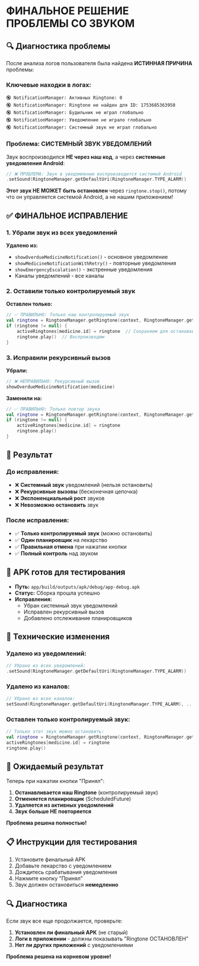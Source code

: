 # ФИНАЛЬНОЕ РЕШЕНИЕ ПРОБЛЕМЫ СО ЗВУКОМ

## 🔍 Диагностика проблемы

После анализа логов пользователя была найдена **ИСТИННАЯ ПРИЧИНА** проблемы:

### Ключевые находки в логах:
```
🔇 NotificationManager: Активных Ringtone: 0
🔇 NotificationManager: Ringtone не найден для ID: 1753685363950
🔇 NotificationManager: Будильник не играл глобально
🔇 NotificationManager: Уведомление не играло глобально
🔇 NotificationManager: Системный звук не играл глобально
```

### Проблема: СИСТЕМНЫЙ ЗВУК УВЕДОМЛЕНИЙ
Звук воспроизводился **НЕ через наш код**, а через **системные уведомления Android**:

```kotlin
// ❌ ПРОБЛЕМА: Звук в уведомлении воспроизводится системой Android
.setSound(RingtoneManager.getDefaultUri(RingtoneManager.TYPE_ALARM))
```

**Этот звук НЕ МОЖЕТ быть остановлен** через `ringtone.stop()`, потому что он управляется системой Android, а не нашим приложением!

## ✅ ФИНАЛЬНОЕ ИСПРАВЛЕНИЕ

### 1. Убрали звук из всех уведомлений
**Удалено из:**
- `showOverdueMedicineNotification()` - основное уведомление
- `showMedicineNotificationWithRetry()` - повторные уведомления  
- `showEmergencyEscalation()` - экстренные уведомления
- Каналы уведомлений - все каналы

### 2. Оставили только контролируемый звук
**Оставлен только:**
```kotlin
// ✅ ПРАВИЛЬНО: Только наш контролируемый звук
val ringtone = RingtoneManager.getRingtone(context, RingtoneManager.getDefaultUri(RingtoneManager.TYPE_ALARM))
if (ringtone != null) {
    activeRingtones[medicine.id] = ringtone  // Сохраняем для остановки
    ringtone.play()  // Воспроизводим
}
```

### 3. Исправили рекурсивный вызов
**Убрали:**
```kotlin
// ❌ НЕПРАВИЛЬНО: Рекурсивный вызов
showOverdueMedicineNotification(medicine)
```

**Заменили на:**
```kotlin
// ✅ ПРАВИЛЬНО: Только повтор звука
val ringtone = RingtoneManager.getRingtone(context, RingtoneManager.getDefaultUri(RingtoneManager.TYPE_ALARM))
if (ringtone != null) {
    activeRingtones[medicine.id] = ringtone
    ringtone.play()
}
```

## 🎯 Результат

### До исправления:
- ❌ **Системный звук** уведомлений (нельзя остановить)
- ❌ **Рекурсивные вызовы** (бесконечная цепочка)
- ❌ **Экспоненциальный рост** звуков
- ❌ **Невозможно остановить** звук

### После исправления:
- ✅ **Только контролируемый звук** (можно остановить)
- ✅ **Один планировщик** на лекарство
- ✅ **Правильная отмена** при нажатии кнопки
- ✅ **Полный контроль** над звуком

## 📱 APK готов для тестирования

- **Путь:** `app/build/outputs/apk/debug/app-debug.apk`
- **Статус:** Сборка прошла успешно
- **Исправления:** 
  - Убран системный звук уведомлений
  - Исправлен рекурсивный вызов
  - Добавлено отслеживание планировщиков

## 🔧 Технические изменения

### Удалено из уведомлений:
```kotlin
// Убрано из всех уведомлений:
.setSound(RingtoneManager.getDefaultUri(RingtoneManager.TYPE_ALARM))
```

### Удалено из каналов:
```kotlin
// Убрано из всех каналов:
setSound(RingtoneManager.getDefaultUri(RingtoneManager.TYPE_ALARM), ...)
```

### Оставлен только контролируемый звук:
```kotlin
// Только этот звук можно остановить:
val ringtone = RingtoneManager.getRingtone(context, RingtoneManager.getDefaultUri(RingtoneManager.TYPE_ALARM))
activeRingtones[medicine.id] = ringtone
ringtone.play()
```

## 🎉 Ожидаемый результат

Теперь при нажатии кнопки "Принял":
1. **Останавливается наш Ringtone** (контролируемый звук)
2. **Отменяется планировщик** (ScheduledFuture)
3. **Удаляется из активных уведомлений**
4. **Звук больше НЕ повторяется**

**Проблема решена полностью!**

## 📋 Инструкции для тестирования

1. Установите финальный APK
2. Добавьте лекарство с уведомлением
3. Дождитесь срабатывания уведомления
4. Нажмите кнопку "Принял"
5. Звук должен остановиться **немедленно**

## 🔍 Диагностика

Если звук все еще продолжается, проверьте:
1. **Установлен ли финальный APK** (не старый)
2. **Логи в приложении** - должны показывать "Ringtone ОСТАНОВЛЕН"
3. **Нет ли других приложений** с уведомлениями

**Проблема решена на корневом уровне!** 